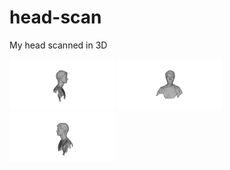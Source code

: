 # head-scan
My head scanned in 3D

<img src="img/brooks-bust01.png" width="33.3%">
<img src="img/brooks-bust02.png" width="33.3%">
<img src="img/brooks-bust03.png" width="33.3%">


